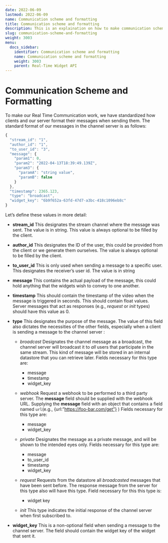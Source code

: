 ```yaml
---
date: 2022-06-09
lastmod: 2022-06-09
name: Communication scheme and formatting
title: Communication scheme and formatting
description: This is an explaination on how to make communication scheme and formatting.
slug: communication-scheme-and-formatting
weight: 3003
menu:
  docs_sidebar:
    identifier: Communication scheme and formatting
    name: Communication scheme and formatting
    weight: 3003
    parent: Real-Time Widget API
---
```

# Communication Scheme and Formatting
To make our Real Time Communication work, we have standardized how clients and our server format their messages when sending them. The standard format of our messages in the channel server is as follows:


```js
{
  "stream_id": "1",
  "author_id": "1",
  "to_user_id": "3",
  "message": {
    "param1": 0,
    "param2": "2022-04-13T18:39:49.139Z",
    "param3": {
      "paramA": "string value",
      "paramB": false
    }
  },
  "timestamp": 2365.123,
  "type": "broadcast",
  "widget_key": "6b9f652a-63fd-47d7-a3bc-418c1096eb8c"
}
```


Let’s define these values in more detail:



* **stream_id**
    This designates the stream channel where the message was sent. The value is in string. This value is always optional to be filled by the client.

* **author_id**
    This designates the ID of the user, this could be provided from the client or we generate them ourselves. The value is always optional to be filled by the client.

* **to_user_id**
    This is only used when sending a message to a specific user. This designates the receiver’s user id. The value is in string

* **message**
    This contains the actual payload of the message, this could hold anything that the widgets wish to convey to one another.

* **timestamp**
    This should contain the timestamp of the video when the message is triggered in seconds. This should contain float values. Server messages that act as responses (e.g., _request_ or _init_ types) should have this value as 0.

* **type**
    This designates the purpose of the message. The value of this field also dictates the necessities of the other fields, especially when a client is sending a message to the channel server :

    * _broadcast_
        Designates the channel message as a broadcast, the channel server will broadcast it to _all_ users that participate in the same stream. This kind of message will be stored in an internal datastore that you can retrieve later. Fields necessary for this type are:
      * message
      * timestamp
      * widget_key

    * _webhook_
        Request a webhook to be performed to a third party server. The **message** field should be supplied with the webhook URL. Supplying the **message** field with an object that contains a field named `url`(e.g., {url:”https://foo-bar.com/get”} ) Fields necessary for this type are:
      * message
      * widget_key

    * _private_
        Designates the message as a private message, and will be shown to the intended eyes only. Fields necessary for this type are:

        * message
        * to_user_id
        * timestamp
        * widget_key

    * _request_
        Requests from the datastore all _broadcasted_ messages that have been sent before. The response message from the server for this type also will have this type. Field necessary for this this type is:
      * widget key
    * _init_
        This type indicates the initial response of the channel server when first subscribed to.

* **widget_key**
    This is a non-optional field when sending a message to the channel server. The field should contain the widget key of the widget that sent it.
